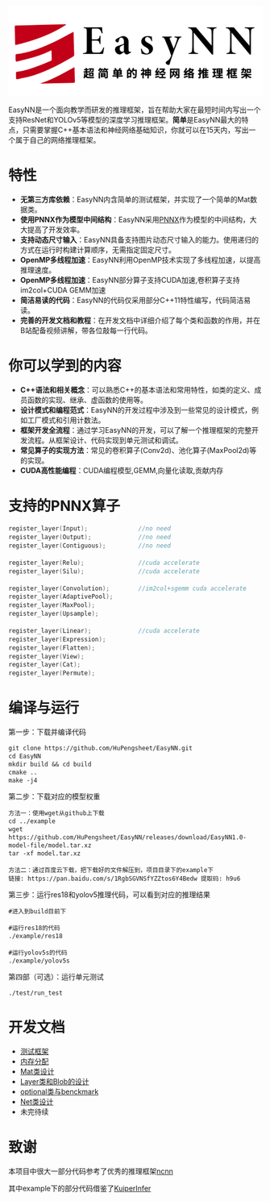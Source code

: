 <img src="./images/logo.png" />

EasyNN是一个面向教学而研发的推理框架，旨在帮助大家在最短时间内写出一个支持ResNet和YOLOv5等模型的深度学习推理框架。**简单**是EasyNN最大的特点，只需要掌握C++基本语法和神经网络基础知识，你就可以在15天内，写出一个属于自己的网络推理框架。

# 特性

- **无第三方库依赖**：EasyNN内含简单的测试框架，并实现了一个简单的Mat数据类。
- **使用PNNX作为模型中间结构**：EasyNN采用[PNNX](https://github.com/Tencent/ncnn/tree/master/tools/pnnx)作为模型的中间结构，大大提高了开发效率。
- **支持动态尺寸输入**：EasyNN具备支持图片动态尺寸输入的能力。使用递归的方式在运行时构建计算顺序，无需指定固定尺寸。
- **OpenMP多线程加速**：EasyNN利用OpenMP技术实现了多线程加速，以提高推理速度。
- **OpenMP多线程加速**：EasyNN部分算子支持CUDA加速,卷积算子支持im2col+CUDA GEMM加速
- **简洁易读的代码**：EasyNN的代码仅采用部分C++11特性编写，代码简洁易读。
- **完善的开发文档和教程**：在开发文档中详细介绍了每个类和函数的作用，并在B站配备视频讲解，带各位敲每一行代码。

# 你可以学到的内容

- **C++语法和相关概念**：可以熟悉C++的基本语法和常用特性，如类的定义、成员函数的实现、继承、虚函数的使用等。
- **设计模式和编程范式**：EasyNN的开发过程中涉及到一些常见的设计模式，例如工厂模式和引用计数法。
- **框架开发全流程**：通过学习EasyNN的开发，可以了解一个推理框架的完整开发流程。从框架设计、代码实现到单元测试和调试。
- **常见算子的实现方法**：常见的卷积算子(Conv2d)、池化算子(MaxPool2d)等的实现。
- **CUDA高性能编程**：CUDA编程模型,GEMM,向量化读取,贡献内存

# 支持的PNNX算子
```c++
register_layer(Input);              //no need
register_layer(Output);             //no need
register_layer(Contiguous);         //no need

register_layer(Relu);               //cuda accelerate
register_layer(Silu);               //cuda accelerate

register_layer(Convolution);        //im2col+sgemm cuda accelerate
register_layer(AdaptivePool);
register_layer(MaxPool);
register_layer(Upsample);

register_layer(Linear);             //cuda accelerate
register_layer(Expression);
register_layer(Flatten);
register_layer(View);
register_layer(Cat);
register_layer(Permute);
```
   

# 编译与运行

第一步：下载并编译代码

```shell
git clone https://github.com/HuPengsheet/EasyNN.git
cd EasyNN
mkdir build && cd build
cmake ..
make -j4
```

第二步：下载对应的模型权重

```shell
方法一：使用wget从github上下载
cd ../example
wget https://github.com/HuPengsheet/EasyNN/releases/download/EasyNN1.0-model-file/model.tar.xz
tar -xf model.tar.xz

方法二：通过百度云下载，把下载好的文件解压到，项目目录下的example下
链接: https://pan.baidu.com/s/1RgbSGVNSfYZZtos6Y4Bedw 提取码: h9u6 
```

第三步：运行res18和yolov5推理代码，可以看到对应的推理结果

```shell
#进入到build目前下

#运行res18的代码
./example/res18

#运行yolov5s的代码
./example/yolov5s
```

第四部（可选）：运行单元测试

```shell
./test/run_test
```

# 开发文档
- [测试框架](https://github.com/HuPengsheet/EasyNN/blob/main/documents/%E6%B5%8B%E8%AF%95%E6%A1%86%E6%9E%B6.md)
- [内存分配](https://github.com/HuPengsheet/EasyNN/blob/main/documents/%E5%86%85%E5%AD%98%E5%88%86%E9%85%8D.md)
- [Mat类设计](https://github.com/HuPengsheet/EasyNN/blob/main/documents/Mat%E7%B1%BB%E7%9A%84%E8%AE%BE%E8%AE%A1.md)
- [Layer类和Blob的设计](https://github.com/HuPengsheet/EasyNN/blob/main/documents/Layer%E7%B1%BB%E5%92%8CBlob%E7%9A%84%E8%AE%BE%E8%AE%A1.md)
- [optional类与benckmark](https://github.com/HuPengsheet/EasyNN/blob/main/documents/optional%E7%B1%BB%E4%B8%8Ebenckmark.md)
- [Net类设计](https://github.com/HuPengsheet/EasyNN/blob/main/documents/Net%E7%B1%BB%E7%9A%84%E8%AE%BE%E8%AE%A1.md)
- 未完待续

# 致谢

本项目中很大一部分代码参考了优秀的推理框架[ncnn](https://github.com/Tencent/ncnn)

其中example下的部分代码借鉴了[KuiperInfer](https://github.com/zjhellofss/KuiperInfer)
